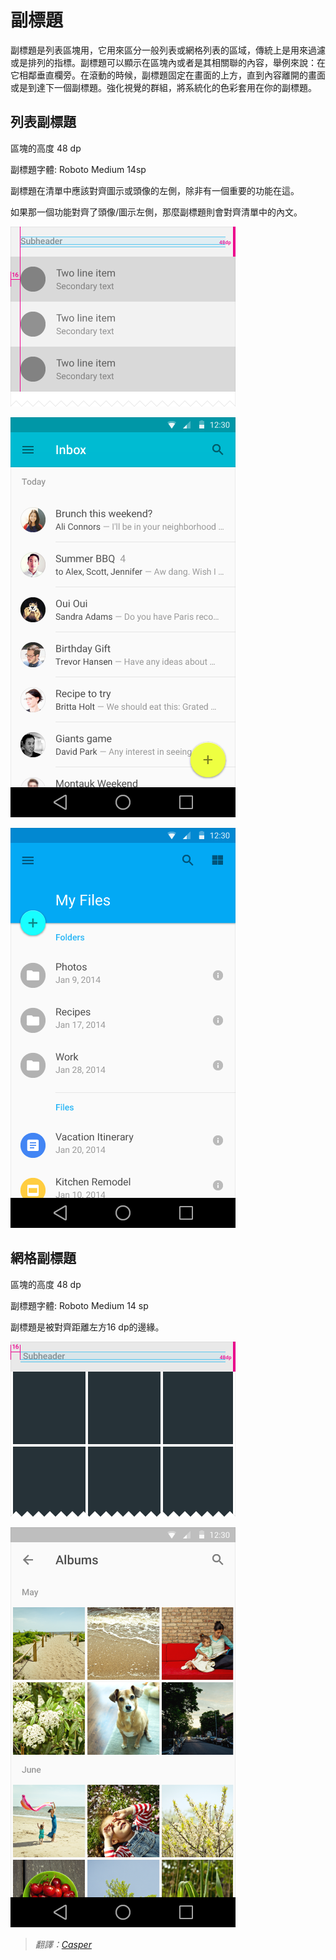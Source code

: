 # 副標題

副標題是列表區塊用，它用來區分一般列表或網格列表的區域，傳統上是用來過濾或是排列的指標。副標題可以顯示在區塊內或者是其相關聯的內容，舉例來說：在它相鄰垂直欄旁。在滾動的時候，副標題固定在畫面的上方，直到內容離開的畫面或是到達下一個副標題。強化視覺的群組，將系統化的色彩套用在你的副標題。


## 列表副標題

區塊的高度 48 dp

副標題字體: Roboto Medium 14sp

副標題在清單中應該對齊圖示或頭像的左側，除非有一個重要的功能在這。

如果那一個功能對齊了頭像/圖示左側，那麼副標題則會對齊清單中的內文。

![](images/components/components-tabs-listsubheaders-subheader_01_large_mdpi.png)

![](images/components/components-tabs-listsubheaders-subheader_02_large_mdpi.png)

![](images/components/components-tabs-listsubheaders-subheader_03_large_mdpi.png)


## 網格副標題

區塊的高度 48 dp

副標題字體: Roboto Medium 14 sp

副標題是被對齊距離左方16 dp的邊緣。

![](images/components/components-subheads-gridsubheader-subheader_04_large_mdpi.png)

![](images/components/components-subheads-subheader_05_large_mdpi.png)

> *翻譯：[Casper](https://www.facebook.com/chihcheng.wang.3)*